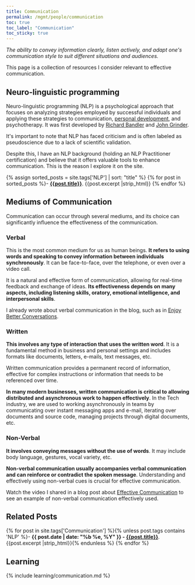 ```yaml
---
title: Communication
permalink: /mgmt/people/communication
toc: true
toc_label: "Communication"
toc_sticky: true
---
```


*The ability to convey information clearly, listen actively, and adapt one's communication style to suit different situations and audiences.*

This page is a collection of resources I consider relevant to effective communication.

## Neuro-linguistic programming

Neuro-linguistic programming (NLP) is a psychological approach that focuses on analyzing strategies employed by successful individuals and applying these strategies to communication, [personal development](/personal-dev), and psychotherapy. It was first developed by [Richard Bandler](https://en.wikipedia.org/wiki/Richard_Bandler) and [John Grinder](https://en.wikipedia.org/wiki/John_Grinder).

It's important to note that NLP has faced criticism and is often labeled as pseudoscience due to a lack of scientific validation.

Despite this, I have an NLP background (holding an NLP Practitioner certification) and believe that it offers valuable tools to enhance communication. This is the reason I explore it on the site.

{% assign sorted_posts = site.tags['NLP'] | sort: "title" %}
{% for post in sorted_posts %}- <b><a href="{{ site.baseurl }}{{ post.url }}">{{post.title}}</a></b>. {{post.excerpt |strip_html}}
{% endfor %}

## Mediums of Communication

Communication can occur through several mediums, and its choice can significantly influence the effectiveness of the communication.

### Verbal

This is the most common medium for us as human beings. **It refers to using words and speaking to convey information between individuals synchronously**. It can be face-to-face, over the telephone, or even over a video call.

It is a natural and effective form of communication, allowing for real-time feedback and exchange of ideas. **Its effectiveness depends on many aspects, including listening skills, oratory, emotional intelligence, and interpersonal skills**.

I already wrote about verbal communication in the blog, such as in [Enjoy Better Conversations](/enjoy-better-conversations).

### Written

**This involves any type of interaction that uses the written word**. It is a fundamental method in business and personal settings and includes formats like documents, letters, e-mails, text messages, etc.

Written communication provides a permanent record of information, effective for complex instructions or information that needs to be referenced over time.

**In many modern businesses, written communication is critical to allowing distributed and asynchronous work to happen effectively**. In the Tech industry, we are used to working asynchronously in teams by communicating over instant messaging apps and e-mail, iterating over documents and source code, managing projects through digital documents, etc.

### Non-Verbal

**It involves conveying messages without the use of words**. It may include body language, gestures, vocal variety, etc.

**Non-verbal communication usually accompanies verbal communication and can reinforce or contradict the spoken message**. Understanding and effectively using non-verbal cues is crucial for effective communication.

Watch the video I shared in a blog post about [Effective Communication](/effective-communication) to see an example of non-verbal communication effectively used.

## Related Posts

{% for post in site.tags['Communication'] %}{% unless post.tags contains 'NLP' %}- <b>{{ post.date | date: "%b %e, %Y" }} - <a href="{{ site.baseurl }}{{ post.url }}">{{post.title}}</a></b>. {{post.excerpt |strip_html}}{% endunless %}
{% endfor %}

## Learning

{% include learning/communication.md %}
